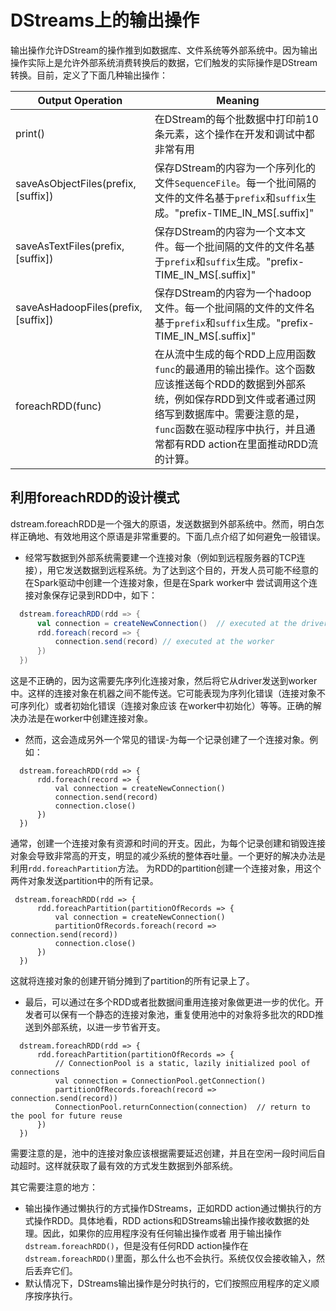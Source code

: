 # DStreams上的输出操作

输出操作允许DStream的操作推到如数据库、文件系统等外部系统中。因为输出操作实际上是允许外部系统消费转换后的数据，它们触发的实际操作是DStream转换。目前，定义了下面几种输出操作：

Output Operation | Meaning
--- | ---
print() | 在DStream的每个批数据中打印前10条元素，这个操作在开发和调试中都非常有用
saveAsObjectFiles(prefix, [suffix]) | 保存DStream的内容为一个序列化的文件`SequenceFile`。每一个批间隔的文件的文件名基于`prefix`和`suffix`生成。"prefix-TIME_IN_MS[.suffix]"
saveAsTextFiles(prefix, [suffix]) | 保存DStream的内容为一个文本文件。每一个批间隔的文件的文件名基于`prefix`和`suffix`生成。"prefix-TIME_IN_MS[.suffix]"
saveAsHadoopFiles(prefix, [suffix]) | 保存DStream的内容为一个hadoop文件。每一个批间隔的文件的文件名基于`prefix`和`suffix`生成。"prefix-TIME_IN_MS[.suffix]"
foreachRDD(func) | 在从流中生成的每个RDD上应用函数`func`的最通用的输出操作。这个函数应该推送每个RDD的数据到外部系统，例如保存RDD到文件或者通过网络写到数据库中。需要注意的是，`func`函数在驱动程序中执行，并且通常都有RDD action在里面推动RDD流的计算。

## 利用foreachRDD的设计模式

dstream.foreachRDD是一个强大的原语，发送数据到外部系统中。然而，明白怎样正确地、有效地用这个原语是非常重要的。下面几点介绍了如何避免一般错误。
- 经常写数据到外部系统需要建一个连接对象（例如到远程服务器的TCP连接），用它发送数据到远程系统。为了达到这个目的，开发人员可能不经意的在Spark驱动中创建一个连接对象，但是在Spark worker中
尝试调用这个连接对象保存记录到RDD中，如下：

```scala
  dstream.foreachRDD(rdd => {
      val connection = createNewConnection()  // executed at the driver
      rdd.foreach(record => {
          connection.send(record) // executed at the worker
      })
  })
```

这是不正确的，因为这需要先序列化连接对象，然后将它从driver发送到worker中。这样的连接对象在机器之间不能传送。它可能表现为序列化错误（连接对象不可序列化）或者初始化错误（连接对象应该
在worker中初始化）等等。正确的解决办法是在worker中创建连接对象。

- 然而，这会造成另外一个常见的错误-为每一个记录创建了一个连接对象。例如：

```
  dstream.foreachRDD(rdd => {
      rdd.foreach(record => {
          val connection = createNewConnection()
          connection.send(record)
          connection.close()
      })
  })
```

通常，创建一个连接对象有资源和时间的开支。因此，为每个记录创建和销毁连接对象会导致非常高的开支，明显的减少系统的整体吞吐量。一个更好的解决办法是利用`rdd.foreachPartition`方法。
为RDD的partition创建一个连接对象，用这个两件对象发送partition中的所有记录。

```
 dstream.foreachRDD(rdd => {
      rdd.foreachPartition(partitionOfRecords => {
          val connection = createNewConnection()
          partitionOfRecords.foreach(record => connection.send(record))
          connection.close()
      })
  })
```
这就将连接对象的创建开销分摊到了partition的所有记录上了。

- 最后，可以通过在多个RDD或者批数据间重用连接对象做更进一步的优化。开发者可以保有一个静态的连接对象池，重复使用池中的对象将多批次的RDD推送到外部系统，以进一步节省开支。

```
  dstream.foreachRDD(rdd => {
      rdd.foreachPartition(partitionOfRecords => {
          // ConnectionPool is a static, lazily initialized pool of connections
          val connection = ConnectionPool.getConnection()
          partitionOfRecords.foreach(record => connection.send(record))
          ConnectionPool.returnConnection(connection)  // return to the pool for future reuse
      })
  })
```

需要注意的是，池中的连接对象应该根据需要延迟创建，并且在空闲一段时间后自动超时。这样就获取了最有效的方式发生数据到外部系统。

其它需要注意的地方：

- 输出操作通过懒执行的方式操作DStreams，正如RDD action通过懒执行的方式操作RDD。具体地看，RDD actions和DStreams输出操作接收数据的处理。因此，如果你的应用程序没有任何输出操作或者
用于输出操作`dstream.foreachRDD()`，但是没有任何RDD action操作在`dstream.foreachRDD()`里面，那么什么也不会执行。系统仅仅会接收输入，然后丢弃它们。
- 默认情况下，DStreams输出操作是分时执行的，它们按照应用程序的定义顺序按序执行。



